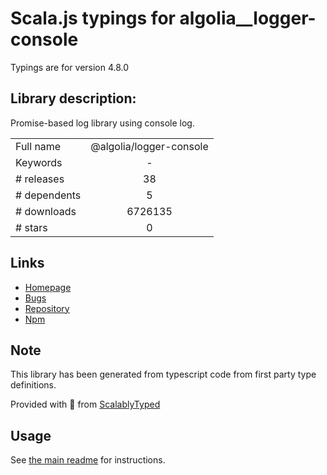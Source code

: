 
# Scala.js typings for algolia__logger-console

Typings are for version 4.8.0

## Library description:
Promise-based log library using console log.

|                    |                 |
| ------------------ | :-------------: |
| Full name          | @algolia/logger-console |
| Keywords           | - |
| # releases         | 38 |
| # dependents       | 5 |
| # downloads        | 6726135 |
| # stars            | 0 |

## Links
- [Homepage](https://github.com/algolia/algoliasearch-client-javascript#readme)
- [Bugs](https://github.com/algolia/algoliasearch-client-javascript/issues)
- [Repository](https://github.com/algolia/algoliasearch-client-javascript)
- [Npm](https://www.npmjs.com/package/%40algolia%2Flogger-console)
    


## Note
This library has been generated from typescript code from first party type definitions.

Provided with :purple_heart: from [ScalablyTyped](https://github.com/oyvindberg/ScalablyTyped)

## Usage
See [the main readme](../../readme.md) for instructions.


